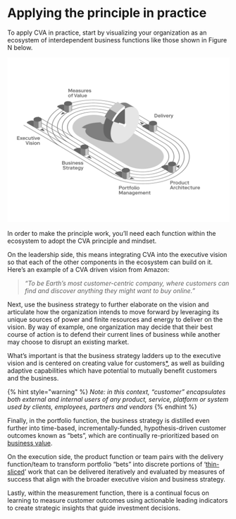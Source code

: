 # Applying the principle in practice

To apply CVA in practice, start by visualizing your organization as an ecosystem of interdependent business functions like those shown in Figure N below.

![](../.gitbook/assets/0%20%287%29.png)

In order to make the principle work, you’ll need each function within the ecosystem to adopt the CVA principle and mindset.

On the leadership side, this means integrating CVA into the executive vision so that each of the other components in the ecosystem can build on it. Here’s an example of a CVA driven vision from Amazon: 

> _“To be Earth’s most customer-centric company, where customers can find and discover anything they might want to buy online.”_

Next, use the business strategy to further elaborate on the vision and articulate how the organization intends to move forward by leveraging its unique sources of power and finite resources and energy to deliver on the vision. By way of example, one organization may decide that their best course of action is to defend their current lines of business while another may choose to disrupt an existing market.

What’s important is that the business strategy ladders up to the executive vision and is centered on creating value for customers[\*](), as well as building adaptive capabilities which have potential to mutually benefit customers and the business.

{% hint style="warning" %}
_Note: in this context, “customer” encapsulates both external and internal users of any product, service, platform or system used by clients, employees, partners and vendors_
{% endhint %}

Finally, in the portfolio function, the business strategy is distilled even further into time-based, incrementally-funded, hypothesis-driven customer outcomes known as “bets”, which are continually re-prioritized based on [business value](https://docs.google.com/document/d/1Bd9xRQQZfc-b9eTFUaAZQ7_KB7fiwk4MjWd5cErio_U/edit#).

On the execution side, the product function or team pairs with the delivery function/team to transform portfolio “bets” into discrete portions of ‘[thin-sliced](https://docs.google.com/document/d/1Bd9xRQQZfc-b9eTFUaAZQ7_KB7fiwk4MjWd5cErio_U/edit#)’ work that can be delivered iteratively and evaluated by measures of success that align with the broader executive vision and business strategy.

Lastly, within the measurement function, there is a continual focus on learning to measure customer outcomes using actionable leading indicators to create strategic insights that guide investment decisions.

